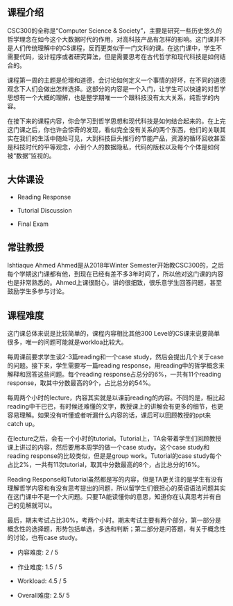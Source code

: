 ## 课程介绍
CSC300的全称是“Computer Science & Society”，主要是研究一些历史悠久的哲学理念在如今这个大数据时代的作用，对高科技产品有怎样的影响。这门课并不是人们传统理解中的CS课程，反而更类似于一门文科的课。在这门课中，学生不需要代码，设计程序或者研究算法，但是需要思考在古代哲学和现代科技是如何结合的。

课程第一周的主题是伦理和道德，会讨论如何定义一个事情的好坏，在不同的道德观念下人们会做出怎样选择。这部分的内容是一个入门，让学生可以快速的对哲学思想有一个大概的理解，也是整学期唯一一个跟科技没有太大关系，纯哲学的内容。

在接下来的课程内容，你会学习到哲学思想和现代科技是如何结合起来的。在上完这门课之后，你也许会惊奇的发现，看似完全没有关系的两个东西，他们的关联其实在我们的生活中随处可见，大到科技巨头推行的节能产品，资源的循环回收甚至是科技时代的平等观念，小到个人的数据隐私，代码的版权以及每个个体是如何被“数据”监视的。

## 大体课设
- Reading Response

- Tutorial Discussion

- Final Exam

## 常驻教授
Ishtiaque Ahmed
Ahmed是从2018年Winter Semester开始教CSC300的，之后每个学期这门课都有他，到现在已经有差不多3年时间了，所以他对这门课的内容也是非常熟悉的。Ahmed上课很耐心，讲的很细致，很乐意学生回答问题，甚至鼓励学生多参与讨论。

## 课程难度
这门课总体来说是比较简单的，课程内容相比其他300 Level的CS课来说要简单很多，唯一的问题可能就是workloa比较大。

每周课前要求学生读2-3篇reading和一个case study，然后会提出几个关于case的问题。接下来，学生需要写一篇reading response，用reading中的哲学概念来解释和回答这些问题。每个reading response占总分的6%，一共有11个reading response，取其中分数最高的9个，占比总分的54%。

每周两个小时的lecture，内容其实就是以课前reading的内容。不同的是，相比起reading中干巴巴，有时候还难懂的文字，教授课上的讲解会有更多的细节，也更容易理解。如果没有听懂或者听漏什么内容的话，课后可以回顾教授的ppt来catch up。

在lecture之后，会有一个小时的tutorial。Tutorial上，TA会带着学生们回顾教授课上讲过的内容，然后要用本周学的做一个case study。这个case study和reading response的比较类似，但是是group work。Tutorial的case study每个占比2%，一共有11次tutorial，取其中分数最高的8个，占比总分的16%。

Reading Response和Tutorial虽然都是写的内容，但是TA更关注的是学生有没有理解哲学内容和有没有思考提出的问题，所以留学生们很担心的英语语法问题其实在这门课中不是一个大问题。只要TA能读懂你的意思，知道你在认真思考并有自己的见解就可以。

最后，期末考试占比30%，考两个小时。期末考试主要有两个部分，第一部分是概念性的选择题，形势包括单选，多选和判断；第二部分是问答题，有关于概念性的讨论，也有case study。


- 内容难度:  2 / 5

- 作业难度:  1.5 / 5

- Workload:  4.5 / 5

- Overall难度:  2.5/ 5
